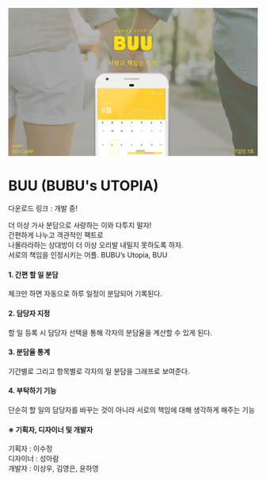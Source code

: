 ![Image](https://github.com/ridickle7/LeeSangWoo_Portfolio/blob/master/1.%20ImageRef/2.%20BUU/githubHeadPage.png)<br>
# BUU (BUBU's UTOPIA)

다운로드 링크 : 개발 중! <br>

더 이상 가사 분담으로 사랑하는 이와 다투지 말자! <br>
간편하게 나누고 객관적인 팩트로 <br>
나몰라라하는 상대방이 더 이상 오리발 내밀지 못하도록 하자.<br>
서로의 책임을 인정시키는 어플. BUBU’s Utopia, BUU<br>

#### 1. 간편 할 일 분담<br>
체크만 하면 자동으로 하루 일정이 분담되어 기록된다.<br>

#### 2. 담당자 지정<br>
할 일 등록 시 담당자 선택을 통해 각자의 분담율을 계산할 수 있게 된다. <br>

#### 3. 분담율 통계<br>
기간별로 그리고 항목별로 각자의 일 분담을 그래프로 보여준다.<br>

#### 4. 부탁하기 기능<br>
단순히 할 일의 담당자를 바꾸는 것이 아니라 서로의 책임에 대해 생각하게 해주는 기능 <br>

#### ※ 기획자, 디자이너 및 개발자<br>
기획자 : 이수정<br>
디자이너 : 성아람<br>
개발자 : 이상우, 김영은, 윤하영
